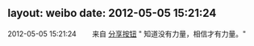layout: weibo
date: 2012-05-05 15:21:24
---
<meta name="referrer" content="no-referrer" />

2012-05-05 15:21:24  &nbsp;&nbsp;&nbsp;&nbsp;&nbsp;&nbsp; 来自 <a href="http://app.weibo.com/t/feed/cUcI1A" rel="nofollow">分享按钮</a>
" 知道没有力量，相信才有力量。" ​​​

